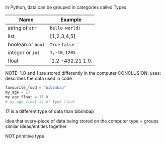 In Python, data can be grouped in categories called Types. 

| Name      | Example    | 
|---           |---                | 
|string of `str` |`hello world!`        | 
|list           | [1,2,3,4,5]      |
|boolean or `bool`| `True` `false`      |
|integer or `int` |`1,-10,1205`        |
|float           | `1.2 -432.21 1.0.  |

NOTE: 1.O and 1 are stored differently in the computer 
CONCLUSION:
 uses: describes the data used in code
 
```python
favourite_food = "bibimbap"
my_age = 17
my_age_float = 17.0
# my_age_float is of type float

```

17 is a different type of data than bibimbap

idea that every-piece of data being stored on the computer
type = groups similar ideas/entities together 

NOT primitive type 

 